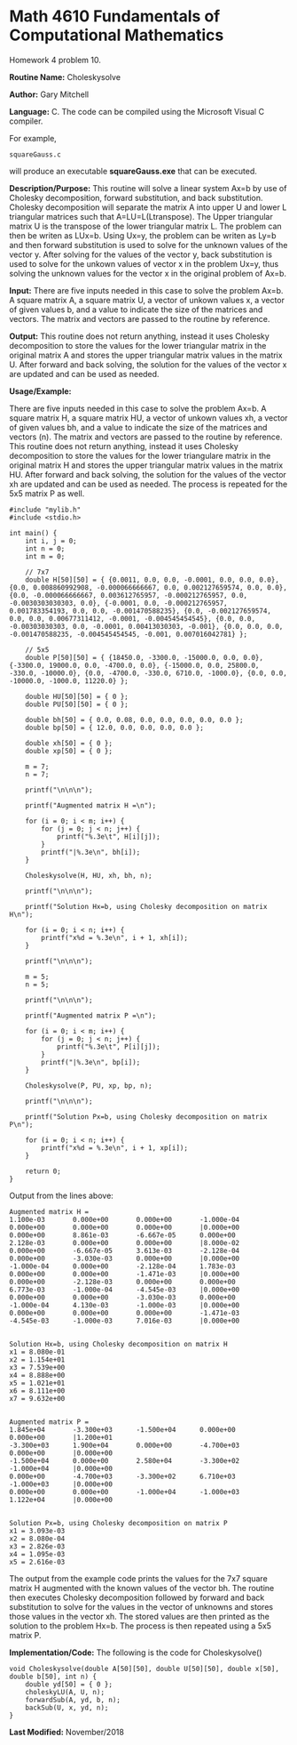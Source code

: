 # Math 4610 Fundamentals of Computational Mathematics
Homework 4 problem 10.

**Routine Name:**           Choleskysolve

**Author:** Gary Mitchell

**Language:** C. The code can be compiled using the Microsoft Visual C compiler.

For example,

    squareGauss.c

will produce an executable **squareGauss.exe** that can be executed.

**Description/Purpose:** This routine will solve a linear system Ax=b by use of Cholesky decomposition, forward substitution, and back substitution. Cholesky decomposition will separate the matrix A into upper U and lower L triangular matrices such that A=LU=L(Ltranspose). The Upper triangular matrix U is the transpose of the lower triangular matrix L. The problem can then be writen as LUx=b. Using Ux=y, the problem can be writen as Ly=b and then forward substitution is used to solve for the unknown values of the vector y. After solving for the values of the vector y, back substitution is used to solve for the unkown values of vector x in the problem Ux=y, thus solving the unknown values for the vector x in the original problem of Ax=b.

**Input:** There are five inputs needed in this case to solve the problem Ax=b. A square matrix A, a square matrix U, a vector of unkown values x, a vector of given values b, and a value to indicate the size of the matrices and vectors. The matrix and vectors are passed to the routine by reference.

**Output:** This routine does not return anything, instead it uses Cholesky decomposition to store the values for the lower triangular matrix in the original matrix A and stores the upper triangular matrix values in the matrix U. After forward and back solving, the solution for the values of the vector x are updated and can be used as needed.

**Usage/Example:**

There are five inputs needed in this case to solve the problem Ax=b. A square matrix H, a square matrix HU, a vector of unkown values xh, a vector of given values bh, and a value to indicate the size of the matrices and vectors (n). The matrix and vectors are passed to the routine by reference. This routine does not return anything, instead it uses Cholesky decomposition to store the values for the lower triangulare matrix in the original matrix H and stores the upper triangular matrix values in the matrix HU. After forward and back solving, the solution for the values of the vector xh are updated and can be used as needed. The process is repeated for the 5x5 matrix P as well.

    #include "mylib.h"
    #include <stdio.h>

    int main() {
        int i, j = 0;
        int n = 0;
        int m = 0;

        // 7x7
        double H[50][50] = { {0.0011, 0.0, 0.0, -0.0001, 0.0, 0.0, 0.0}, {0.0, 0.008860992908, -0.000066666667, 0.0, 0.002127659574, 0.0, 0.0}, {0.0, -0.000066666667, 0.003612765957, -0.000212765957, 0.0, -0.0030303030303, 0.0}, {-0.0001, 0.0, -0.000212765957, 0.001783354193, 0.0, 0.0, -0.001470588235}, {0.0, -0.002127659574, 0.0, 0.0, 0.00677311412, -0.0001, -0.004545454545}, {0.0, 0.0, -0.00303030303, 0.0, -0.0001, 0.00413030303, -0.001}, {0.0, 0.0, 0.0, -0.001470588235, -0.004545454545, -0.001, 0.007016042781} };
        
        // 5x5
        double P[50][50] = { {18450.0, -3300.0, -15000.0, 0.0, 0.0}, {-3300.0, 19000.0, 0.0, -4700.0, 0.0}, {-15000.0, 0.0, 25800.0, -330.0, -10000.0}, {0.0, -4700.0, -330.0, 6710.0, -1000.0}, {0.0, 0.0, -10000.0, -1000.0, 11220.0} };

        double HU[50][50] = { 0 };
        double PU[50][50] = { 0 };

        double bh[50] = { 0.0, 0.08, 0.0, 0.0, 0.0, 0.0, 0.0 };
        double bp[50] = { 12.0, 0.0, 0.0, 0.0, 0.0 };

        double xh[50] = { 0 };
        double xp[50] = { 0 };

        m = 7;
        n = 7;

        printf("\n\n\n");

        printf("Augmented matrix H =\n");

        for (i = 0; i < m; i++) {
            for (j = 0; j < n; j++) {
                printf("%.3e\t", H[i][j]);
            }
            printf("|%.3e\n", bh[i]);
        }

        Choleskysolve(H, HU, xh, bh, n);

        printf("\n\n\n");

        printf("Solution Hx=b, using Cholesky decomposition on matrix H\n");

        for (i = 0; i < n; i++) {
            printf("x%d = %.3e\n", i + 1, xh[i]);
        }

        printf("\n\n\n");

        m = 5;
        n = 5;

        printf("\n\n\n");

        printf("Augmented matrix P =\n");

        for (i = 0; i < m; i++) {
            for (j = 0; j < n; j++) {
                printf("%.3e\t", P[i][j]);
            }
            printf("|%.3e\n", bp[i]);
        }

        Choleskysolve(P, PU, xp, bp, n);

        printf("\n\n\n");

        printf("Solution Px=b, using Cholesky decomposition on matrix P\n");

        for (i = 0; i < n; i++) {
            printf("x%d = %.3e\n", i + 1, xp[i]);
        }
        
        return 0;
    }

Output from the lines above:

    Augmented matrix H =
    1.100e-03       0.000e+00       0.000e+00       -1.000e-04      0.000e+00       0.000e+00       0.000e+00       |0.000e+00
    0.000e+00       8.861e-03       -6.667e-05      0.000e+00       2.128e-03       0.000e+00       0.000e+00       |8.000e-02
    0.000e+00       -6.667e-05      3.613e-03       -2.128e-04      0.000e+00       -3.030e-03      0.000e+00       |0.000e+00
    -1.000e-04      0.000e+00       -2.128e-04      1.783e-03       0.000e+00       0.000e+00       -1.471e-03      |0.000e+00
    0.000e+00       -2.128e-03      0.000e+00       0.000e+00       6.773e-03       -1.000e-04      -4.545e-03      |0.000e+00
    0.000e+00       0.000e+00       -3.030e-03      0.000e+00       -1.000e-04      4.130e-03       -1.000e-03      |0.000e+00
    0.000e+00       0.000e+00       0.000e+00       -1.471e-03      -4.545e-03      -1.000e-03      7.016e-03       |0.000e+00


    Solution Hx=b, using Cholesky decomposition on matrix H
    x1 = 8.080e-01
    x2 = 1.154e+01
    x3 = 7.539e+00
    x4 = 8.888e+00
    x5 = 1.021e+01
    x6 = 8.111e+00
    x7 = 9.632e+00


    Augmented matrix P =
    1.845e+04       -3.300e+03      -1.500e+04      0.000e+00       0.000e+00       |1.200e+01
    -3.300e+03      1.900e+04       0.000e+00       -4.700e+03      0.000e+00       |0.000e+00
    -1.500e+04      0.000e+00       2.580e+04       -3.300e+02      -1.000e+04      |0.000e+00
    0.000e+00       -4.700e+03      -3.300e+02      6.710e+03       -1.000e+03      |0.000e+00
    0.000e+00       0.000e+00       -1.000e+04      -1.000e+03      1.122e+04       |0.000e+00


    Solution Px=b, using Cholesky decomposition on matrix P
    x1 = 3.093e-03
    x2 = 8.080e-04
    x3 = 2.826e-03
    x4 = 1.095e-03
    x5 = 2.616e-03

The output from the example code prints the values for the 7x7 square matrix H augmented with the known values of the vector bh. The routine then executes Cholesky decomposition followed by forward and back substitution to solve for the values in the vector of unknowns and stores those values in the vector xh. The stored values are then printed as the solution to the problem Hx=b. The process is then repeated using a 5x5 matrix P.

**Implementation/Code:** The following is the code for Choleskysolve()

    void Choleskysolve(double A[50][50], double U[50][50], double x[50], double b[50], int n) {
        double yd[50] = { 0 };
        choleskyLU(A, U, n);
        forwardSub(A, yd, b, n);
        backSub(U, x, yd, n);
    }

**Last Modified:** November/2018
